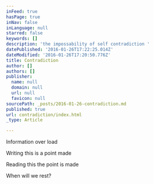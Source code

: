 ```yaml
---
inFeed: true
hasPage: true
inNav: false
inLanguage: null
starred: false
keywords: []
description: 'the impossability of self contradiction '
datePublished: '2016-01-26T17:22:25.014Z'
dateModified: '2016-01-26T17:20:50.776Z'
title: Contradiction
author: []
authors: []
publisher:
  name: null
  domain: null
  url: null
  favicon: null
sourcePath: _posts/2016-01-26-contradiction.md
published: true
url: contradiction/index.html
_type: Article

---
```

Information over load

Writing this is a point made

Reading this the point is made

When will we rest?